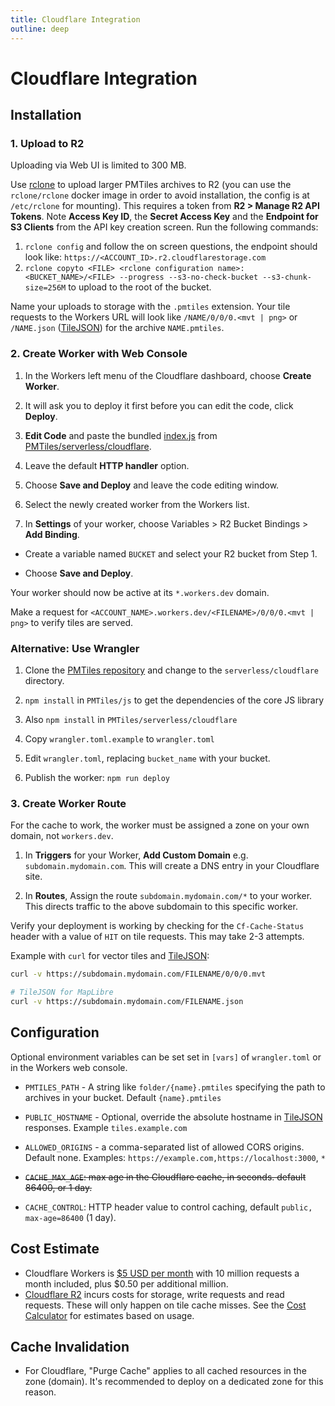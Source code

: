 ```yaml
---
title: Cloudflare Integration
outline: deep
---
```


# Cloudflare Integration

## Installation

### 1. Upload to R2

Uploading via Web UI is limited to 300 MB.

Use [rclone](https://rclone.org/downloads/) to upload larger PMTiles archives to R2 (you can use the `rclone/rclone` docker image in order to avoid installation, the config is at `/etc/rclone` for mounting). 
This requires a token from **R2 > Manage R2 API Tokens**. Note **Access Key ID**, the **Secret Access Key** and the **Endpoint for S3 Clients** from the API key creation screen.
Run the following commands:
1. `rclone config` and follow the on screen questions, the endpoint should look like: `https://<ACCOUNT_ID>.r2.cloudflarestorage.com`
2. `rclone copyto <FILE> <rclone configuration name>:<BUCKET_NAME>/<FILE> --progress --s3-no-check-bucket --s3-chunk-size=256M` to upload to the root of the bucket.

Name your uploads to storage with the `.pmtiles` extension. Your tile requests to the Workers URL will look like `/NAME/0/0/0.<mvt | png>` or `/NAME.json` ([TileJSON](https://github.com/mapbox/tilejson-spec/tree/master/3.0.0)) for the archive `NAME.pmtiles`.

### 2. Create Worker with Web Console

1. In the Workers left menu of the Cloudflare dashboard, choose **Create Worker**.

2. It will ask you to deploy it first before you can edit the code, click **Deploy**.

3. **Edit Code** and paste the bundled [index.js](https://pmtiles.io/index.js) from [PMTiles/serverless/cloudflare](https://github.com/protomaps/PMTiles/tree/main/serverless/cloudflare).

4. Leave the default **HTTP handler** option.

5. Choose **Save and Deploy** and leave the code editing window.
  
6. Select the newly created worker from the Workers list.

7. In **Settings** of your worker, choose Variables > R2 Bucket Bindings > **Add Binding**.

  * Create a variable named `BUCKET` and select your R2 bucket from Step 1.

  * Choose **Save and Deploy**.

Your worker should now be active at its `*.workers.dev` domain. 

Make a request for `<ACCOUNT_NAME>.workers.dev/<FILENAME>/0/0/0.<mvt | png>` to verify tiles are served.

### Alternative: Use Wrangler

1. Clone the [PMTiles repository](https://github.com/protomaps/PMTiles) and change to the `serverless/cloudflare` directory.

2. `npm install` in `PMTiles/js` to get the dependencies of the core JS library

3. Also `npm install` in `PMTiles/serverless/cloudflare`

4. Copy `wrangler.toml.example` to `wrangler.toml`

5. Edit `wrangler.toml`, replacing `bucket_name` with your bucket.

6. Publish the worker: `npm run deploy`

### 3. Create Worker Route

For the cache to work, the worker must be assigned a zone on your own domain, not `workers.dev`.

1. In **Triggers** for your Worker, **Add Custom Domain** e.g. `subdomain.mydomain.com`. This will create a DNS entry in your Cloudflare site.

2. In **Routes**, Assign the route `subdomain.mydomain.com/*` to your worker. This directs traffic to the above subdomain to this specific worker.

Verify your deployment is working by checking for the `Cf-Cache-Status` header with a value of `HIT` on tile requests. This may take 2-3 attempts.

Example with `curl` for vector tiles and [TileJSON](https://github.com/mapbox/tilejson-spec):

```bash
curl -v https://subdomain.mydomain.com/FILENAME/0/0/0.mvt

# TileJSON for MapLibre
curl -v https://subdomain.mydomain.com/FILENAME.json
```

## Configuration

Optional environment variables can be set set in `[vars]` of `wrangler.toml` or in the Workers web console.

* `PMTILES_PATH` - A string like `folder/{name}.pmtiles` specifying the path to archives in your bucket. Default `{name}.pmtiles`

* `PUBLIC_HOSTNAME` - Optional, override the absolute hostname in [TileJSON](https://github.com/mapbox/tilejson-spec) responses. Example `tiles.example.com`

* `ALLOWED_ORIGINS` - a comma-separated list of allowed CORS origins. Default none. Examples: `https://example.com,https://localhost:3000`, `*`

* ~~`CACHE_MAX_AGE`: max age in the Cloudflare cache, in seconds. default 86400, or 1 day.~~

* `CACHE_CONTROL`: HTTP header value to control caching, default `public, max-age=86400` (1 day).

## Cost Estimate

* Cloudflare Workers is [$5 USD per month](https://developers.cloudflare.com/workers/platform/pricing) with 10 million requests a month included, plus $0.50 per additional million.
* [Cloudflare R2](https://blog.cloudflare.com/introducing-r2-object-storage/) incurs costs for storage, write requests and read requests. These will only happen on tile cache misses. See the [Cost Calculator](./cost) for estimates based on usage.

## Cache Invalidation

* For Cloudflare, "Purge Cache" applies to all cached resources in the zone (domain). It's recommended to deploy on a dedicated zone for this reason.
